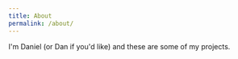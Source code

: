 ```yaml
---
title: About
permalink: /about/
---
```


I'm Daniel (or Dan if you'd like) and these are some of my projects.
